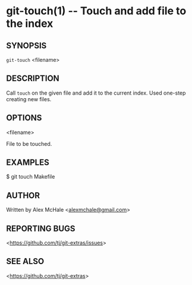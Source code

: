 git-touch(1) -- Touch and add file to the index
===============================================

## SYNOPSIS

`git-touch` &lt;filename&gt;

## DESCRIPTION

  Call `touch` on the given file and add it to the current index. Used one-step creating new files.

## OPTIONS

  &lt;filename&gt;

  File to be touched.

## EXAMPLES

  $ git touch Makefile

## AUTHOR

Written by Alex McHale &lt;<alexmchale@gmail.com>&gt;

## REPORTING BUGS

&lt;<https://github.com/tj/git-extras/issues>&gt;

## SEE ALSO

&lt;<https://github.com/tj/git-extras>&gt;
